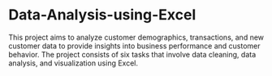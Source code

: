 # Data-Analysis-using-Excel
This project aims to analyze customer demographics, transactions, and new customer data to provide insights into business performance and customer behavior. The project consists of six tasks that involve data cleaning, data analysis, and visualization using Excel.
